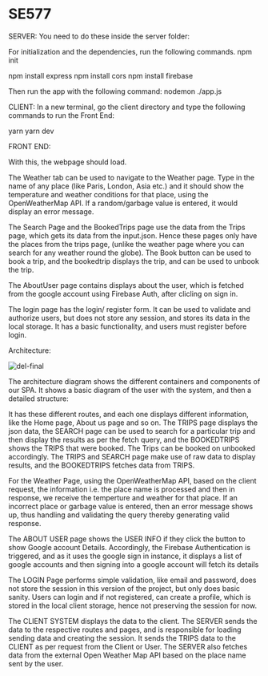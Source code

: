 # SE577

SERVER: You need to do these inside the server folder:

For initialization and the dependencies, run the following commands.
npm init

npm install express
npm install cors
npm install firebase

Then run the app with the following command:
nodemon ./app.js

CLIENT: In a new terminal, go the client directory and type the following commands to run the Front End:

yarn
yarn dev

FRONT END:

With this, the webpage should load. 

The Weather tab can be used to navigate to the Weather page. Type in the name of any place (like Paris, London, Asia etc.) and it should show the temperature and weather conditions for that place, using the OpenWeatherMap API.
If a random/garbage value is entered, it would display an error message.

The Search Page and the BookedTrips page use the data from the Trips page, which gets its data from the input.json. Hence these pages only have the places from the trips page, (unlike the weather page where you can search for any weather round the globe). The Book button can be used to book a trip, and the bookedtrip displays the trip, and can be used to unbook the trip.

The AboutUser page contains displays about the user, which is fetched from the google account using Firebase Auth, after clicling on sign in.

The login page has the login/ register form. It can be used to validate and authorize users, but does not store any session, and stores its data in the local storage. It has a basic functionality, and users must register before login.

Architecture:  

<!-- ![del4-diagram](https://github.com/dr3248/SE577/assets/55326813/cf5dc9c0-f358-48d8-ba30-f34030e93013)
 -->
![del-final](https://github.com/dr3248/SE577/assets/55326813/78ca117a-5356-482a-b259-590c182c0888)



The architecture diagram shows the different containers and components of our SPA. It shows a basic diagram of the user with the system, and then a detailed structure:

It has these different routes, and each one displays different information, like the Home page, About us page and so on. The TRIPS page displays the json data, the SEARCH page can be used to search for a particular trip and then display the results as per the fetch query, and the BOOKEDTRIPS shows the TRIPS that were booked. The Trips can be booked on unbooked accordingly. The TRIPS and SEARCH page make use of raw data to display results, and the BOOKEDTRIPS fetches data from TRIPS.

For the Weather Page, using the OpenWeatherMap API, based on the client request, the information i.e. the place name is processed and then in response, we receive the temperture and weather for that place. If an incorrect place or garbage value is entered, then an error message shows up, thus handling and validating the query thereby generating valid response.

The ABOUT USER page shows the USER INFO if they click the button to show Google account Details. Accordingly, the Firebase Authentication is triggered, and as it uses the google sign in instance, it displays a list of google accounts and then signing into a google account will fetch its details

The LOGIN Page performs simple validation, like email and password, does not store the session in this version of the project, but only does basic sanity. Users can login and if not registered, can create a profile, which is stored in the local client storage, hence not preserving the session for now.

The CLIENT SYSTEM displays the data to the client. The SERVER sends the data to the respective routes and pages, and is responsible for loading sending data and creating the session. It sends the TRIPS data to the CLIENT as per request from the Client or User. The SERVER also fetches data from the external Open Weather Map API based on the place name sent by the user.
